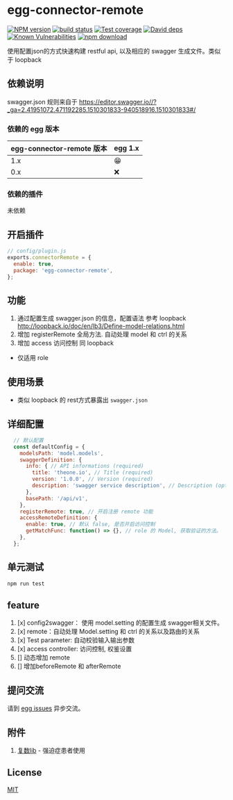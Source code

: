 # egg-connector-remote

[![NPM version][npm-image]][npm-url]
[![build status][travis-image]][travis-url]
[![Test coverage][codecov-image]][codecov-url]
[![David deps][david-image]][david-url]
[![Known Vulnerabilities][snyk-image]][snyk-url]
[![npm download][download-image]][download-url]

[npm-image]: https://img.shields.io/npm/v/egg-connector-remote.svg?style=flat-square
[npm-url]: https://npmjs.org/package/egg-connector-remote
[travis-image]: https://img.shields.io/travis/TheOne1006/egg-connector-remote.svg?style=flat-square
[travis-url]: https://travis-ci.org/TheOne1006/egg-connector-remote
[codecov-image]: https://img.shields.io/codecov/c/github/TheOne1006/egg-connector-remote.svg?style=flat-square
[codecov-url]: https://codecov.io/github/TheOne1006/egg-connector-remote?branch=master
[david-image]: https://img.shields.io/david/TheOne1006/egg-connector-remote.svg?style=flat-square
[david-url]: https://david-dm.org/TheOne1006/egg-connector-remote
[snyk-image]: https://snyk.io/test/npm/egg-connector-remote/badge.svg?style=flat-square
[snyk-url]: https://snyk.io/test/npm/egg-connector-remote
[download-image]: https://img.shields.io/npm/dm/egg-connector-remote.svg?style=flat-square
[download-url]: https://npmjs.org/package/egg-connector-remote

使用配置json的方式快速构建 restful api, 以及相应的 swagger 生成文件。类似于 loopback

## 依赖说明

swagger.json 规则来自于
<https://editor.swagger.io//?_ga=2.41951072.471192285.1510301833-940518916.1510301833#/>


### 依赖的 egg 版本

egg-connector-remote 版本 | egg 1.x
--- | ---
1.x | 😁
0.x | ❌

### 依赖的插件

未依赖

## 开启插件

```js
// config/plugin.js
exports.connectorRemote = {
  enable: true,
  package: 'egg-connector-remote',
};
```
## 功能

1. 通过配置生成 swagger.json 的信息，配置语法 参考 loopback <http://loopback.io/doc/en/lb3/Define-model-relations.html>
2. 增加 registerRemote 全局方法. 自动处理 model 和 ctrl 的关系
3. 增加 access 访问控制 同 loopback
  - 仅适用 role
  
## 使用场景

- 类似 loopback 的 rest方式暴露出 `swagger.json`


## 详细配置

```js
  // 默认配置
  const defaultConfig = {
    modelsPath: 'model.models',
    swaggerDefinition: {
      info: { // API informations (required)
        title: 'theone.io', // Title (required)
        version: '1.0.0', // Version (required)
        description: 'swagger service description', // Description (optional)
      },
      basePath: '/api/v1',
    },
    registerRemote: true, // 开启注册 remote 功能
    accessRemoteDefinition: {
      enable: true, // 默认 false, 是否开启访问控制
      getMatchFunc: function() => {}, // role 的 Model, 获取验证的方法。
    },
  };
```

## 单元测试
```bash
npm run test
```

## feature

1. [x] config2swagger： 使用 model.setting 的配置生成 swagger相关文件。
2. [x] remote：自动处理 Model.setting 和 ctrl 的关系以及路由的关系
3. [x] Test parameter: 自动校验输入输出参数
4. [x] access controller: 访问控制, 权鉴设置
5. [] 动态增加 remote
6. [] 增加beforeRemote  和 afterRemote

## 提问交流

请到 [egg issues](https://github.com/TheOne1006/egg-connector-remote/issues) 异步交流。

## 附件
1. [复数lib](https://github.com/blakeembrey/pluralize) - 强迫症患者使用


## License

[MIT](LICENSE)
